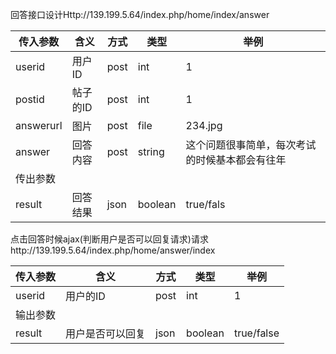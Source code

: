  回答接口设计Http://139.199.5.64/index.php/home/index/answer

| 传入参数      | 含义    | 方式   | 类型      | 举例                      |
| --------- | ----- | ---- | ------- | ----------------------- |
| userid    | 用户ID  | post | int     | 1                       |
| postid    | 帖子的ID | post | int     | 1                       |
| answerurl | 图片    | post | file    | 234.jpg                 |
| answer    | 回答内容  | post | string  | 这个问题很事简单，每次考试的时候基本都会有往年 |
| 传出参数      |       |      |         |                         |
| result    | 回答结果  | json | boolean | true/fals               |

点击回答时候ajax(判断用户是否可以回复请求)请求http://139.199.5.64/index.php/home/answer/index

| 传入参数   | 含义       | 方式   | 类型      | 举例         |
| ------ | -------- | ---- | ------- | ---------- |
| userid | 用户的ID    | post | int     | 1          |
| 输出参数   |          |      |         |            |
| result | 用户是否可以回复 | json | boolean | true/false |